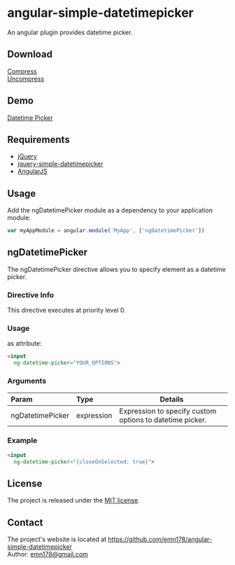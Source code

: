 # angular-simple-datetimepicker
An angular plugin provides datetime picker.

## Download
[Compress](https://raw.github.com/emn178/angular-simple-datetimepicker/master/build/angular-simple-datetimepicker.min.js)  
[Uncompress](https://raw.github.com/emn178/angular-simple-datetimepicker/master/src/angular-simple-datetimepicker.js)

## Demo
[Datetime Picker](http://emn178.github.io/angular-simple-datetimepicker/samples/datetimepicker/)  

## Requirements
* [jQuery](http://jquery.com/)
* [jquery-simple-datetimepicker](https://github.com/mugifly/jquery-simple-datetimepicker)  
* [AngularJS](https://angularjs.org/)  

## Usage
Add the ngDatetimePicker module as a dependency to your application module:
```JavaScript
var myAppModule = angular.module('MyApp', ['ngDatetimePicker'])
```

## ngDatetimePicker
The ngDatetimePicker directive allows you to specify element as a datetime picker.

### Directive Info
This directive executes at priority level 0.

### Usage
as attribute:
```HTML
<input
  ng-datetime-picker="YOUR_OPTIONS">
```
### Arguments
| Param | Type | Details |
|:-----|:-------|-------|
|ngDatetimePicker   |expression     |Expression to specify custom options to datetime picker.    |

### Example
```HTML
<input
  ng-datetime-picker="{closeOnSelected: true}">
```

## License
The project is released under the [MIT license](http://www.opensource.org/licenses/MIT).

## Contact
The project's website is located at https://github.com/emn178/angular-simple-datetimepicker  
Author: emn178@gmail.com
